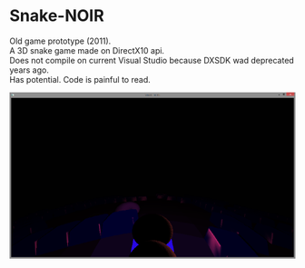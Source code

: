# Snake-NOIR

Old game prototype (2011).<br/>
A 3D snake game made on DirectX10 api.<br/>
Does not compile on current Visual Studio because DXSDK wad deprecated years ago.<br/>
Has potential. Code is painful to read.<br/>

![Screenshot](SNEK.png)
